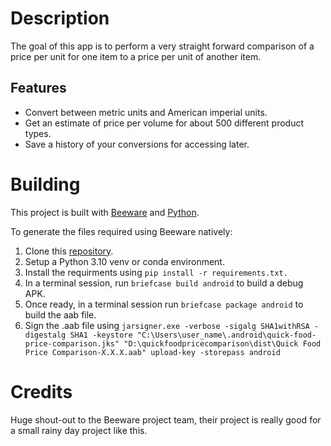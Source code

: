 # Description
The goal of this app is to perform a very straight forward comparison of a price per unit for one item to a price per unit of another item.

## Features
- Convert between metric units and American imperial units.</li>
- Get an estimate of price per volume for about 500 different product types.</li>
- Save a history of your conversions for accessing later.</li>

# Building
This project is built with [Beeware](https://github.com/beeware) and [Python](https://www.python.org/downloads/release/python-31014/).

To generate the files required using Beeware natively:
1. Clone this [repository](https://github.com/DrMantisTobbogan/foodpricecomparison/tree/master).
2. Setup a Python 3.10 venv or conda environment.
3. Install the requirments using `pip install -r requirements.txt.`
4. In a terminal session, run `briefcase build android` to build a debug APK.
5. Once ready, in a terminal session run `briefcase package android` to build the aab file.
6. Sign the .aab file using `jarsigner.exe -verbose -sigalg SHA1withRSA -digestalg SHA1 -keystore "C:\Users\user_name\.android\quick-food-price-comparison.jks" "D:\quickfoodpricecomparison\dist\Quick Food Price Comparison-X.X.X.aab" upload-key -storepass android`

# Credits
Huge shout-out to the Beeware project team, their project is really good for a small rainy day project like this.

 